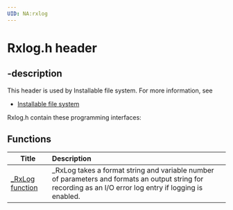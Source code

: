 ```yaml
---
UID: NA:rxlog
---
```


# Rxlog.h header

## -description

This header is used by Installable file system. For more information, see
- [Installable file system](../_ifsk/index.md)

Rxlog.h contain these programming interfaces:


## Functions

| Title   | Description   |
| ---- |:---- |
| [_RxLog function](nf-rxlog-_rxlog.md) | _RxLog takes a format string and variable number of parameters and formats an output string for recording as an I/O error log entry if logging is enabled. |
